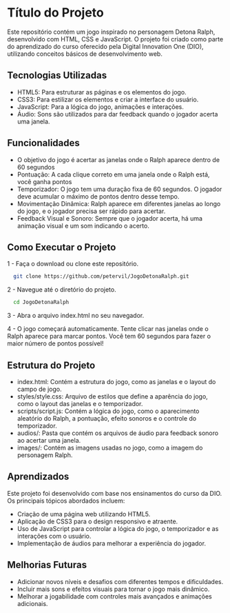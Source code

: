 
# Título do Projeto

Este repositório contém um jogo inspirado no personagem Detona Ralph, desenvolvido com HTML, CSS e JavaScript. O projeto foi criado como parte do aprendizado do curso oferecido pela Digital Innovation One (DIO), utilizando conceitos básicos de desenvolvimento web.



## Tecnologias Utilizadas

* HTML5: Para estruturar as páginas e os elementos do jogo.
* CSS3: Para estilizar os elementos e criar a interface do usuário.
* JavaScript: Para a lógica do jogo, animações e interações.
* Áudio: Sons são utilizados para dar feedback quando o jogador acerta uma janela.

## Funcionalidades

- O objetivo do jogo é acertar as janelas onde o Ralph aparece dentro de 60 segundos
- Pontuação: A cada clique correto em uma janela onde o Ralph está, você ganha pontos
- Temporizador: O jogo tem uma duração fixa de 60 segundos. O jogador deve acumular o máximo de pontos dentro desse tempo.
- Movimentação Dinâmica: Ralph aparece em diferentes janelas ao longo do jogo, e o jogador precisa ser rápido para acertar.
- Feedback Visual e Sonoro: Sempre que o jogador acerta, há uma animação visual e um som indicando o acerto.


## Como Executar o Projeto

1 - Faça o download ou clone este repositório.

```bash
  git clone https://github.com/petervil/JogoDetonaRalph.git
```

2 - Navegue até o diretório do projeto.

```bash
  cd JogoDetonaRalph
```
3 - Abra o arquivo index.html no seu navegador.

4 - O jogo começará automaticamente. Tente clicar nas janelas onde o Ralph aparece para marcar pontos. Você tem 60 segundos para fazer o maior número de pontos possível!
    
## Estrutura do Projeto

* index.html: Contém a estrutura do jogo, como as janelas e o layout do campo de jogo.
* styles/style.css: Arquivo de estilos que define a aparência do jogo, como o layout das janelas e o temporizador.
* scripts/script.js: Contém a lógica do jogo, como o aparecimento aleatório do Ralph, a pontuação, efeito sonoros e o controle do temporizador.
* audios/: Pasta que contém os arquivos de áudio para feedback sonoro ao acertar uma janela.
* images/: Contém as imagens usadas no jogo, como a imagem do personagem Ralph.
## Aprendizados

Este projeto foi desenvolvido com base nos ensinamentos do curso da DIO. Os principais tópicos abordados incluem:

* Criação de uma página web utilizando HTML5.
* Aplicação de CSS3 para o design responsivo e atraente.
* Uso de JavaScript para controlar a lógica do jogo, o temporizador e as interações com o usuário.
* Implementação de áudios para melhorar a experiência do jogador.


## Melhorias Futuras

* Adicionar novos níveis e desafios com diferentes tempos e dificuldades.
* Incluir mais sons e efeitos visuais para tornar o jogo mais dinâmico.
* Melhorar a jogabilidade com controles mais avançados e animações adicionais.


